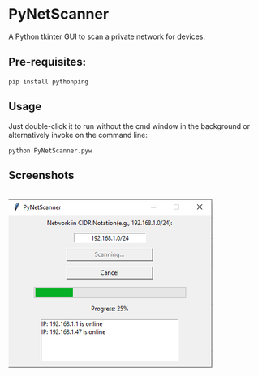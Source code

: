 # PyNetScanner

A Python tkinter GUI to scan a private network for devices.

## Pre-requisites:
```
pip install pythonping
```

## Usage
Just double-click it to run without the cmd window in the background or alternatively invoke on the command line:
```
python PyNetScanner.pyw
```

## Screenshots
\
<img src="PyNetScanner.png">
